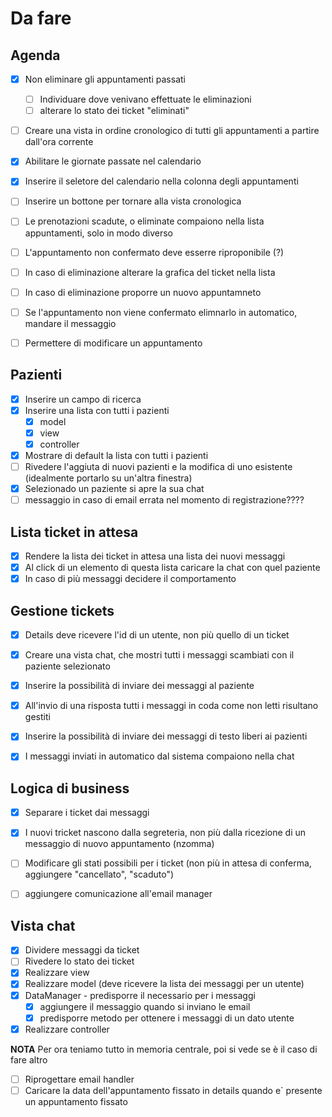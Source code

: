 # Da fare 

## Agenda

- [X] Non eliminare gli appuntamenti passati
  - [ ] Individuare dove venivano effettuate le eliminazioni
  - [ ] alterare lo stato dei ticket "eliminati"
- [ ] Creare una vista in ordine cronologico di tutti gli appuntamenti a partire dall'ora corrente
- [x] Abilitare le giornate passate nel calendario
- [x] Inserire il seletore del calendario nella colonna degli appuntamenti
- [ ] Inserire un bottone per tornare alla vista cronologica
- [ ] Le prenotazioni scadute, o eliminate compaiono nella lista appuntamenti, solo in modo diverso
- [ ] L'appuntamento non confermato deve esserre riproponibile (?)
- [ ] In caso di eliminazione alterare la grafica del ticket nella lista
- [ ] In caso di eliminazione proporre un nuovo appuntamneto
- [ ] Se l'appuntamento non viene confermato elimnarlo in automatico, mandare il messaggio
- [ ] Permettere di modificare un appuntamento


## Pazienti

- [x] Inserire un campo di ricerca
- [x] Inserire una lista con tutti i pazienti
  - [x] model
  - [x] view
  - [x] controller 
- [x] Mostrare di default la lista con tutti i pazienti
- [ ] Rivedere l'aggiuta di nuovi pazienti e la modifica di uno esistente (idealmente portarlo su un'altra finestra)
- [x] Selezionado un paziente si apre la sua chat
- [ ] messaggio in caso di email errata nel momento di registrazione????

## Lista ticket in attesa

- [x] Rendere la lista dei ticket in attesa una lista dei nuovi messaggi
- [x] Al click di un elemento di questa lista caricare la chat con quel paziente
- [x] In caso di più messaggi decidere il comportamento

## Gestione tickets

- [x] Details deve ricevere l'id di un utente, non più quello di un ticket
- [x] Creare una vista chat, che mostri tutti i messaggi scambiati con il paziente selezionato
- [x] Inserire la possibilità di inviare dei messaggi al paziente
- [x] All'invio di una risposta tutti i messaggi in coda come non letti risultano gestiti
- [x] Inserire la possibilità di inviare dei messaggi di testo liberi ai pazienti
- [x] I messaggi inviati in automatico dal sistema compaiono nella chat


## Logica di business

- [x] Separare i ticket dai messaggi
- [x] I nuovi tricket nascono dalla segreteria, non più dalla ricezione di un messaggio di nuovo appuntamento (nzomma)
- [ ] Modificare gli stati possibili per i ticket (non più in attesa di conferma, aggiungere "cancellato", "scaduto")
- [ ] aggiungere comunicazione all'email manager


## Vista chat

- [x] Dividere messaggi da ticket
- [ ] Rivedere lo stato dei ticket
- [x] Realizzare view
- [x] Realizzare model (deve ricevere la lista dei messaggi per un utente)
- [x] DataManager - predisporre il necessario per i messaggi
  - [x] aggiungere il messaggio quando si inviano le email
  - [x] predisporre metodo per ottenere i messaggi di un dato utente 
- [x] Realizzare controller

**NOTA** Per ora teniamo tutto in memoria centrale, poi si vede se è il caso di fare altro

- [ ] Riprogettare email handler   
- [ ] Caricare la data dell'appuntamento fissato in details quando e` presente un appuntamento fissato
